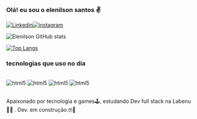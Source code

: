 ### Olá! eu sou o elenilson santos ✌️

[![Linkedin](https://img.shields.io/badge/LinkedIn-0077B5?style=for-the-badge&logo=linkedin&logoColor=white)](https://www.linkedin.com/in/elenilson-santos-6a20a0249/)[![instagram](https://img.shields.io/badge/Instagram-E4405F?style=for-the-badge&logo=instagram&logoColor=white)](https://www.instagram.com/elenilson.santos28/)

![Elenilson GitHub stats](https://github-readme-stats.vercel.app/api?username=elenilsonxd&show_icons=true&theme=merko)

[![Top Langs](https://github-readme-stats.vercel.app/api/top-langs/?username=elenilsonxd&layout=compact)](https://github.com/elenilsonxd/github-readme-stats)

### tecnologias que uso no dia 
<div style="dysplay: inline_block"><br/>
<img aling= "center" alt="html5" src="https://img.shields.io/badge/HTML5-E34F26?style=for-the-badge&logo=html5&logoColor=white" />
<img aling= "center" alt="html5" src="https://img.shields.io/badge/CSS3-1572B6?style=for-the-badge&logo=css3&logoColor=white" />
<img aling= "center" alt="html5" src="https://img.shields.io/badge/JavaScript-323330?style=for-the-badge&logo=javascript&logoColor=F7DF1E" />
<img aling= "center" alt="html5" src="https://img.shields.io/badge/Node.js-43853D?style=for-the-badge&logo=node.js&logoColor=white" />
</div><br/>

Apaixonado por tecnologia e games🕹️, estudando Dev full stack na Labenu👨‍🎓 . Dev. em construção.🤓🚀
